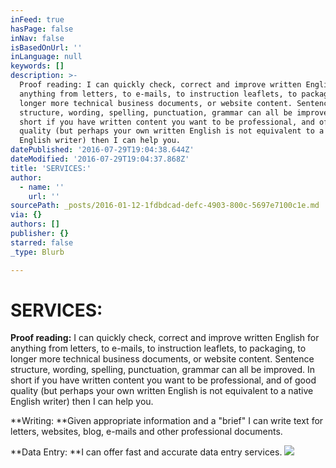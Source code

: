 ```yaml
---
inFeed: true
hasPage: false
inNav: false
isBasedOnUrl: ''
inLanguage: null
keywords: []
description: >-
  Proof reading: I can quickly check, correct and improve written English for
  anything from letters, to e-mails, to instruction leaflets, to packaging, to
  longer more technical business documents, or website content. Sentence
  structure, wording, spelling, punctuation, grammar can all be improved. In
  short if you have written content you want to be professional, and of good
  quality (but perhaps your own written English is not equivalent to a native
  English writer) then I can help you. 
datePublished: '2016-07-29T19:04:38.644Z'
dateModified: '2016-07-29T19:04:37.868Z'
title: 'SERVICES:'
author:
  - name: ''
    url: ''
sourcePath: _posts/2016-01-12-1fdbdcad-defc-4903-800c-5697e7100c1e.md
via: {}
authors: []
publisher: {}
starred: false
_type: Blurb

---
```

# SERVICES:

**Proof reading:** I can quickly check, correct and improve written English for anything from letters, to e-mails, to instruction leaflets, to packaging, to longer more technical business documents, or website content. Sentence structure, wording, spelling, punctuation, grammar can all be improved. In short if you have written content you want to be professional, and of good quality (but perhaps your own written English is not equivalent to a native English writer) then I can help you. 

**Writing: **Given appropriate information and a "brief" I can write text for letters, websites, blog, e-mails and other professional documents.

**Data Entry: **I can offer fast and accurate data entry services. ![](https://the-grid-user-content.s3-us-west-2.amazonaws.com/9c0d1945-d36b-44ae-ba4e-71af3aef6337.jpg)